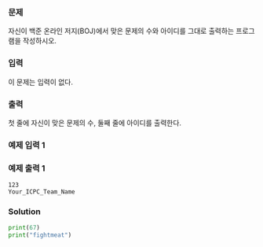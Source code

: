 ### 문제
자신이 백준 온라인 저지(BOJ)에서 맞은 문제의 수와 아이디를 그대로 출력하는 프로그램을 작성하시오.

### 입력
이 문제는 입력이 없다.

### 출력
첫 줄에 자신이 맞은 문제의 수, 둘째 줄에 아이디를 출력한다.

### 예제 입력 1 

### 예제 출력 1 

    123
    Your_ICPC_Team_Name
### Solution
```python
print(67)
print("fightmeat")
```
